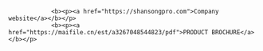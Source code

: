 <html lang="en">

<head>
    <meta charset="UTF-8">
    <meta http-equiv="X-UA-Compatible" content="IE=edge">
    <meta name="viewport" content="width=device-width, initial-scale=1.0">
    <link rel="stylesheet" href="css/style.css">
    <title>SHANSONG-BIOLOGICAL</title>
</head>

<body>

                <b><p><a href="https://shansongpro.com">Company website</a></b></p>
                <b><p><a href="https://maifile.cn/est/a3267048544823/pdf">PRODUCT BROCHURE</a></b></p>

</body>

</html>
